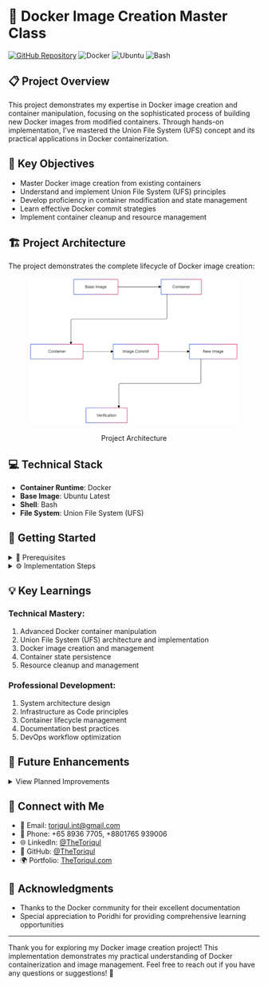 # 🐳 Docker Image Creation Master Class

[![GitHub Repository](https://img.shields.io/badge/GitHub-docker--image--from--container-blue?style=flat&logo=github)](https://github.com/TheToriqul/docker-image-from-container)
![Docker](https://img.shields.io/badge/Docker-2496ED?style=flat&logo=docker&logoColor=white)
![Ubuntu](https://img.shields.io/badge/Ubuntu-E95420?style=flat&logo=ubuntu&logoColor=white)
![Bash](https://img.shields.io/badge/Bash-4EAA25?style=flat&logo=gnu-bash&logoColor=white)

## 📋 Project Overview

This project demonstrates my expertise in Docker image creation and container manipulation, focusing on the sophisticated process of building new Docker images from modified containers. Through hands-on implementation, I've mastered the Union File System (UFS) concept and its practical applications in Docker containerization.

## 🎯 Key Objectives

- Master Docker image creation from existing containers
- Understand and implement Union File System (UFS) principles
- Develop proficiency in container modification and state management
- Learn effective Docker commit strategies
- Implement container cleanup and resource management

## 🏗️ Project Architecture

The project demonstrates the complete lifecycle of Docker image creation:

<figure >
  <p align="center">
      <img src="./architecture.png" alt="project architecture" />
      <p align="center">Project Architecture</p> 
  </p>
</figure>

## 💻 Technical Stack

- **Container Runtime**: Docker
- **Base Image**: Ubuntu Latest
- **Shell**: Bash
- **File System**: Union File System (UFS)

## 🚀 Getting Started

<details>
<summary>🐳 Prerequisites</summary>

- Docker Engine installed and running
- Basic understanding of Linux commands
- Terminal access
- Sufficient disk space for Docker images

</details>

<details>
<summary>⚙️ Implementation Steps</summary>

1. Create and modify a container:
   ```bash
   docker run -it --name hw_container ubuntu:latest /bin/bash
   touch HelloWorld.txt
   exit
   ```

2. Commit container changes:
   ```bash
   docker container commit hw_container hw_image
   ```

3. Verify the new image:
   ```bash
   docker run -it --name new_hw_container hw_image /bin/bash
   ls
   ```

For detailed commands and explanations, refer to the [reference-commands.md](reference-commands.md) file.
</details>

## 💡 Key Learnings

### Technical Mastery:
1. Advanced Docker container manipulation
2. Union File System (UFS) architecture and implementation
3. Docker image creation and management
4. Container state persistence
5. Resource cleanup and management

### Professional Development:
1. System architecture design
2. Infrastructure as Code principles
3. Container lifecycle management
4. Documentation best practices
5. DevOps workflow optimization

## 🔄 Future Enhancements

<details>
<summary>View Planned Improvements</summary>

1. Implement multi-stage builds
2. Add Dockerfile conversion capability
3. Integrate CI/CD pipeline
4. Add volume management examples
5. Include network configuration scenarios
6. Implement security best practices
</details>

## 📧 Connect with Me

- 📧 Email: toriqul.int@gmail.com
- 📱 Phone: +65 8936 7705, +8801765 939006
- 🌐 LinkedIn: [@TheToriqul](https://www.linkedin.com/in/thetoriqul/)
- 🐙 GitHub: [@TheToriqul](https://github.com/TheToriqul)
- 🌍 Portfolio: [TheToriqul.com](https://thetoriqul.com)

## 👏 Acknowledgments

- Thanks to the Docker community for their excellent documentation
- Special appreciation to Poridhi for providing comprehensive learning opportunities

---

Thank you for exploring my Docker image creation project! This implementation demonstrates my practical understanding of Docker containerization and image management. Feel free to reach out if you have any questions or suggestions! 🚀